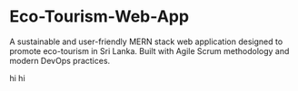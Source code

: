 # Eco-Tourism-Web-App

A sustainable and user-friendly MERN stack web application designed to promote eco-tourism in Sri Lanka. Built with Agile Scrum methodology and modern DevOps practices.

hi hi
